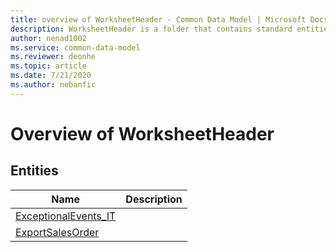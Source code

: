```yaml
---
title: overview of WorksheetHeader - Common Data Model | Microsoft Docs
description: WorksheetHeader is a folder that contains standard entities related to the Common Data Model.
author: nenad1002
ms.service: common-data-model
ms.reviewer: deonhe
ms.topic: article
ms.date: 7/21/2020
ms.author: nebanfic
---
```


# Overview of WorksheetHeader


## Entities

|Name|Description|
|---|---|
|[ExceptionalEvents_IT](ExceptionalEvents_IT.md)||
|[ExportSalesOrder](ExportSalesOrder.md)||
